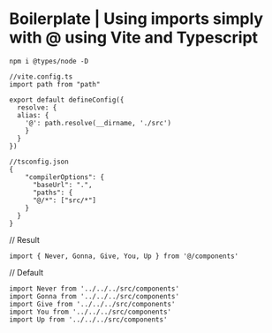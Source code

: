 # Boilerplate | Using imports simply with @ using Vite and Typescript

`npm i @types/node -D`

```JS
//vite.config.ts
import path from "path"

export default defineConfig({
  resolve: {
  alias: {
    '@': path.resolve(__dirname, './src')
    }
  }
})
```

```JS
//tsconfig.json
{
    "compilerOptions": {
      "baseUrl": ".",
      "paths": {
      "@/*": ["src/*"]
    }
  }
}
```

// Result
```JS
import { Never, Gonna, Give, You, Up } from '@/components'
```

// Default
```JS
import Never from '../../../src/components'
import Gonna from '../../../src/components'
import Give from '../../../src/components'
import You from '../../../src/components'
import Up from '../../../src/components'
```
